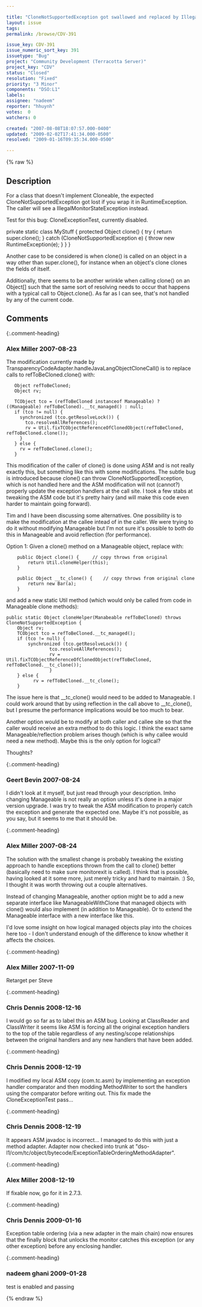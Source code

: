 ```yaml
---

title: "CloneNotSupportedException got swallowed and replaced by IllegalMonitorStateException"
layout: issue
tags: 
permalink: /browse/CDV-391

issue_key: CDV-391
issue_numeric_sort_key: 391
issuetype: "Bug"
project: "Community Development (Terracotta Server)"
project_key: "CDV"
status: "Closed"
resolution: "Fixed"
priority: "3 Minor"
components: "DSO:L1"
labels: 
assignee: "nadeem"
reporter: "hhuynh"
votes:  0
watchers: 0

created: "2007-08-08T18:07:57.000-0400"
updated: "2009-02-02T17:41:34.000-0500"
resolved: "2009-01-16T09:35:34.000-0500"

---
```




{% raw %}



## Description

<div markdown="1" class="description">

For a class that doesn't implement Cloneable, the expected CloneNotSupportedException got lost if you wrap it in RuntimeException. The caller will see a IllegalMonitorStateException instead.

Test for this bug: CloneExceptionTest, currently disabled.

  private static class MyStuff \{
    protected Object clone() {
      try {
        return super.clone();
      } catch (CloneNotSupportedException e) {
        throw new RuntimeException(e);
      }
    }
  \}

Another case to be considered is when clone() is called on an object in a way other than super.clone(), for instance when an object's clone clones the fields of itself.  

Additionally, there seems to be another wrinkle when calling clone() on an Object[] such that the same sort of resolving needs to occur that happens with a typical call to Object.clone().  As far as I can see, that's not handled by any of the current code.

</div>

## Comments


{:.comment-heading}
### **Alex Miller** <span class="date">2007-08-23</span>

<div markdown="1" class="comment">

The modification currently made by TransparencyCodeAdapter.handleJavaLangObjectCloneCall() is to replace calls to refToBeCloned.clone()  with:


```
   Object refToBeCloned;
   Object rv;
   
   TCObject tco = (refToBeCloned instanceof Manageable) ? ((Manageable) refToBeCloned).__tc_managed() : null;
   if (tco != null) {
     synchronized (tco.getResolveLock()) {
       tco.resolveAllReferences();
       rv = Util.fixTCObjectReferenceOfClonedObject(refToBeCloned, refToBeCloned.clone());
     }
   } else {
     rv = refToBeCloned.clone();
   }
```


This modification of the caller of clone() is done using ASM and is not really exactly this, but something like this with some modifications.  The subtle bug is introduced because clone() can throw CloneNotSupportedException, which is not handled here and the ASM modification will not (cannot?) properly update the exception handlers at the call site.  I took a few stabs at tweaking the ASM code but it's pretty hairy (and will make this code even harder to maintain going forward).  

Tim and I have been discussing some alternatives.  One possibility is to make the modification at the callee intead of in the caller.  We were trying to do it without modifying Manageable but I'm not sure it's possible to both do this in Manageable and avoid reflection (for performance). 

Option 1:   Given a clone() method on a Manageable object, replace with: 


```
	public Object clone() {		// copy throws from original
		return Util.cloneHelper(this);
	}
	
	public Object __tc_clone() {	// copy throws from original clone
		return new Bar(a);
	}
```


and add a new static Util method (which would only be called from code in Manageable clone methods):


```
public static Object cloneHelper(Manabeable refToBeCloned) throws CloneNotSupportedException {
	Object rv;    
	TCObject tco = refToBeCloned.__tc_managed();
	if (tco != null) {
  		synchronized (tco.getResolveLock()) {
    		    tco.resolveAllReferences();
    		    rv = Util.fixTCObjectReferenceOfClonedObject(refToBeCloned, refToBeCloned.__tc_clone());
                }
	} else {
          rv = refToBeCloned.__tc_clone();      
	}		
```


The issue here is that \_\_tc\_clone() would need to be added to Manageable.  I could work around that by using reflection in the call above to \_\_tc\_clone(), but I presume the performance implications would be too much to bear.  

Another option would be to modify at both caller and callee site so that the caller would receive an extra method to do this logic.  I think the exact same Manageable/reflection problem arises though (which is why callee would need a new method).  Maybe this is the only option for logical?

Thoughts?

</div>


{:.comment-heading}
### **Geert Bevin** <span class="date">2007-08-24</span>

<div markdown="1" class="comment">

I didn't look at it myself, but just read through your description. Imho changing Manageable is not really an option unless it's done in a major version upgrade. I was try to tweak the ASM modification to properly catch the exception and generate the expected one. Maybe it's not possible, as you say, but it seems to me that it should be.

</div>


{:.comment-heading}
### **Alex Miller** <span class="date">2007-08-24</span>

<div markdown="1" class="comment">

The solution with the smallest change is probably tweaking the existing approach to handle exceptions thrown from the call to clone() better (basically need to make sure monitorexit is called).  I think that is possible, having looked at it some more, just merely tricky and hard to maintain.  :)  So, I thought it was worth throwing out a couple alternatives.  

Instead of changing Manageable, another option might be to add a new separate interface like ManageableWithClone that managed objects with clone() would also implement (in addition to Manageable).  Or to extend the Manageable interface with a new interface like this.  

I'd love some insight on how logical managed objects play into the choices here too - I don't understand enough of the difference to know whether it affects the choices.

</div>


{:.comment-heading}
### **Alex Miller** <span class="date">2007-11-09</span>

<div markdown="1" class="comment">

Retarget per Steve

</div>


{:.comment-heading}
### **Chris Dennis** <span class="date">2008-12-16</span>

<div markdown="1" class="comment">

I would go so far as to label this an ASM bug.  Looking at ClassReader and ClassWriter it seems like ASM is forcing all the original exception handlers to the top of the table regardless of any nesting/scope relationships between the original handlers and any new handlers that have been added.

</div>


{:.comment-heading}
### **Chris Dennis** <span class="date">2008-12-19</span>

<div markdown="1" class="comment">

I modified my local ASM copy (com.tc.asm) by implementing an exception handler comparator and then modding MethodWriter to sort the handlers using the comparator before writing out.  This fix made the CloneExceptionTest pass...

</div>


{:.comment-heading}
### **Chris Dennis** <span class="date">2008-12-19</span>

<div markdown="1" class="comment">

It appears ASM javadoc is incorrect... I managed to do this with just a method adapter.  Adapter now checked into trunk at "dso-l1/com/tc/object/bytecode/ExceptionTableOrderingMethodAdapter".

</div>


{:.comment-heading}
### **Alex Miller** <span class="date">2008-12-19</span>

<div markdown="1" class="comment">

If fixable now, go for it in 2.7.3.

</div>


{:.comment-heading}
### **Chris Dennis** <span class="date">2009-01-16</span>

<div markdown="1" class="comment">

Exception table ordering (via a new adapter in the main chain) now ensures that the finally block that unlocks the monitor catches this exception (or any other exception) before any enclosing handler.

</div>


{:.comment-heading}
### **nadeem ghani** <span class="date">2009-01-28</span>

<div markdown="1" class="comment">

test is enabled and passing

</div>



{% endraw %}
